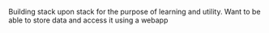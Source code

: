 Building stack upon stack for the purpose of learning and utility. Want to be able to store data and access it using a webapp